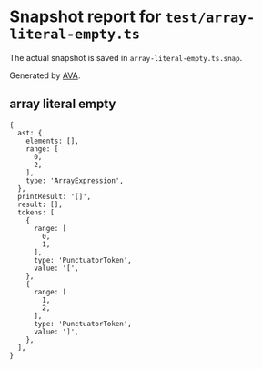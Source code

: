 # Snapshot report for `test/array-literal-empty.ts`

The actual snapshot is saved in `array-literal-empty.ts.snap`.

Generated by [AVA](https://avajs.dev).

## array literal empty

    {
      ast: {
        elements: [],
        range: [
          0,
          2,
        ],
        type: 'ArrayExpression',
      },
      printResult: '[]',
      result: [],
      tokens: [
        {
          range: [
            0,
            1,
          ],
          type: 'PunctuatorToken',
          value: '[',
        },
        {
          range: [
            1,
            2,
          ],
          type: 'PunctuatorToken',
          value: ']',
        },
      ],
    }
